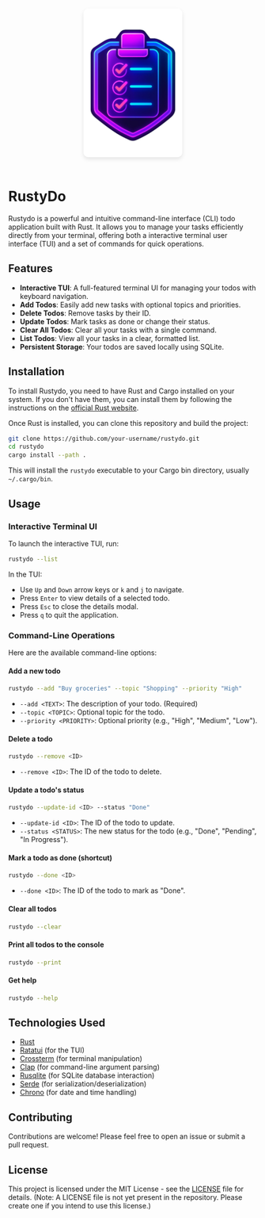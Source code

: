 <div align="center">
  <img src="https://github.com/mascanho/rustydo/blob/master/src/images/logo.png" alt="Rustydo Logo" width="200" style="border-radius: 10px; box-shadow: 0 4px 8px rgba(0,0,0,0.1); margin: 20px 0;">
  </div>

# RustyDo

Rustydo is a powerful and intuitive command-line interface (CLI) todo application built with Rust. It allows you to manage your tasks efficiently directly from your terminal, offering both a interactive terminal user interface (TUI) and a set of commands for quick operations.

## Features

- **Interactive TUI**: A full-featured terminal UI for managing your todos with keyboard navigation.
- **Add Todos**: Easily add new tasks with optional topics and priorities.
- **Delete Todos**: Remove tasks by their ID.
- **Update Todos**: Mark tasks as done or change their status.
- **Clear All Todos**: Clear all your tasks with a single command.
- **List Todos**: View all your tasks in a clear, formatted list.
- **Persistent Storage**: Your todos are saved locally using SQLite.

## Installation

To install Rustydo, you need to have Rust and Cargo installed on your system. If you don't have them, you can install them by following the instructions on the [official Rust website](https://www.rust-lang.org/tools/install).

Once Rust is installed, you can clone this repository and build the project:

```bash
git clone https://github.com/your-username/rustydo.git
cd rustydo
cargo install --path .
```

This will install the `rustydo` executable to your Cargo bin directory, usually `~/.cargo/bin`.

## Usage

### Interactive Terminal UI

To launch the interactive TUI, run:

```bash
rustydo --list
```

In the TUI:
- Use `Up` and `Down` arrow keys or `k` and `j` to navigate.
- Press `Enter` to view details of a selected todo.
- Press `Esc` to close the details modal.
- Press `q` to quit the application.

### Command-Line Operations

Here are the available command-line options:

#### Add a new todo

```bash
rustydo --add "Buy groceries" --topic "Shopping" --priority "High"
```

- `--add <TEXT>`: The description of your todo. (Required)
- `--topic <TOPIC>`: Optional topic for the todo.
- `--priority <PRIORITY>`: Optional priority (e.g., "High", "Medium", "Low").

#### Delete a todo

```bash
rustydo --remove <ID>
```

- `--remove <ID>`: The ID of the todo to delete.

#### Update a todo's status

```bash
rustydo --update-id <ID> --status "Done"
```

- `--update-id <ID>`: The ID of the todo to update.
- `--status <STATUS>`: The new status for the todo (e.g., "Done", "Pending", "In Progress").

#### Mark a todo as done (shortcut)

```bash
rustydo --done <ID>
```

- `--done <ID>`: The ID of the todo to mark as "Done".

#### Clear all todos

```bash
rustydo --clear
```

#### Print all todos to the console

```bash
rustydo --print
```

#### Get help

```bash
rustydo --help
```

## Technologies Used

- [Rust](https://www.rust-lang.org/)
- [Ratatui](https://ratatui.rs/) (for the TUI)
- [Crossterm](https://docs.rs/crossterm/latest/crossterm/) (for terminal manipulation)
- [Clap](https://docs.rs/clap/latest/clap/) (for command-line argument parsing)
- [Rusqlite](https://docs.rs/rusqlite/latest/rusqlite/) (for SQLite database interaction)
- [Serde](https://serde.rs/) (for serialization/deserialization)
- [Chrono](https://docs.rs/chrono/latest/chrono/) (for date and time handling)

## Contributing

Contributions are welcome! Please feel free to open an issue or submit a pull request.

## License

This project is licensed under the MIT License - see the [LICENSE](LICENSE) file for details. (Note: A LICENSE file is not yet present in the repository. Please create one if you intend to use this license.)

